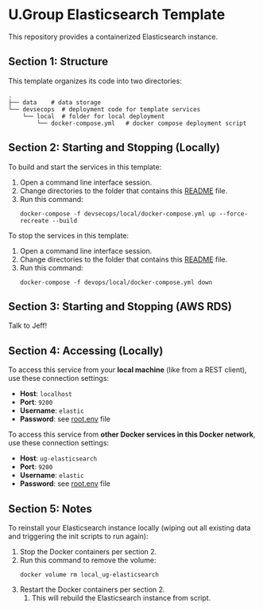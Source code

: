 # U.Group Elasticsearch Template

This repository provides a containerized Elasticsearch instance.

## Section 1: Structure

This template organizes its code into two directories:

```
.
├── data    # data storage
└── devsecops  # deployment code for template services
    └── local  # folder for local deployment
        └── docker-compose.yml   # docker compose deployment script
```

## Section 2: Starting and Stopping (Locally)

To build and start the services in this template:

1. Open a command line interface session.
2. Change directories to the folder that contains this [README](README.md) file.
3. Run this command:
    ```
    docker-compose -f devsecops/local/docker-compose.yml up --force-recreate --build
    ```

To stop the services in this template:

1. Open a command line interface session.
1. Change directories to the folder that contains this [README](README.md) file.
1. Run this command:
    ```
    docker-compose -f devops/local/docker-compose.yml down
    ```

## Section 3: Starting and Stopping (AWS RDS)

Talk to Jeff!

## Section 4: Accessing (Locally)

To access this service from your **local machine** (like from a REST
client), use these connection settings:

* **Host**: `localhost`
* **Port**: `9200`
* **Username**: `elastic`
* **Password**: see [root.env](devsecops/local/env/root.env) file

To access this service from **other Docker services in this Docker network**, use these connection settings:

* **Host**: `ug-elasticsearch`
* **Port**: `9200`
* **Username**: `elastic`
* **Password**: see [root.env](devsecops/local/env/root.env) file

## Section 5: Notes

To reinstall your Elasticsearch instance locally (wiping out all existing data and triggering the init scripts to run again):

1. Stop the Docker containers per section 2.
2. Run this command to remove the volume:
    ```
    docker volume rm local_ug-elasticsearch
    ```
3. Restart the Docker containers per section 2.
    1. This will rebuild the Elasticsearch instance from script.
